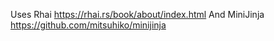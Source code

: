 Uses Rhai https://rhai.rs/book/about/index.html
And MiniJinja https://github.com/mitsuhiko/minijinja